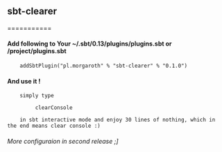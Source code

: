 ## sbt-clearer

===========


#### Add following to Your ~/.sbt/0.13/plugins/plugins.sbt or <project>/project/plugins.sbt
    
        addSbtPlugin("pl.morgaroth" % "sbt-clearer" % "0.1.0")


#### And use it !

        simply type 
        
             clearConsole 
             
        in sbt interactive mode and enjoy 30 lines of nothing, which in the end means clear console :)
        

###### More configuraion in second release ;]
